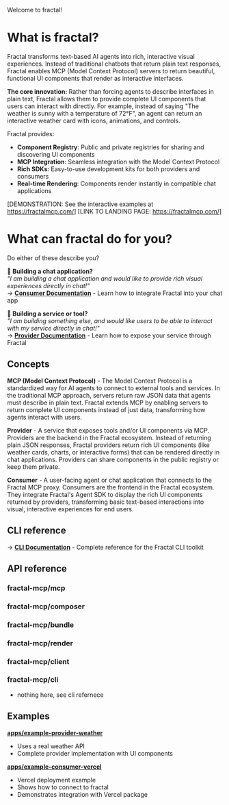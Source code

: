 Welcome to fractal! 

# What is fractal? 

Fractal transforms text-based AI agents into rich, interactive visual experiences. Instead of traditional chatbots that return plain text responses, Fractal enables MCP (Model Context Protocol) servers to return beautiful, functional UI components that render as interactive interfaces.

**The core innovation:** Rather than forcing agents to describe interfaces in plain text, Fractal allows them to provide complete UI components that users can interact with directly. For example, instead of saying "The weather is sunny with a temperature of 72°F", an agent can return an interactive weather card with icons, animations, and controls.

Fractal provides:
- **Component Registry**: Public and private registries for sharing and discovering UI components
- **MCP Integration**: Seamless integration with the Model Context Protocol
- **Rich SDKs**: Easy-to-use development kits for both providers and consumers
- **Real-time Rendering**: Components render instantly in compatible chat applications

[DEMONSTRATION: See the interactive examples at https://fractalmcp.com/]
[LINK TO LANDING PAGE: https://fractalmcp.com/]

# What can fractal do for you?

Do either of these describe you?

**🎨 Building a chat application?**  
*"I am building a chat application and would like to provide rich visual experiences directly in chat!"*  
→ [**Consumer Documentation**](./3_consumer.md) - Learn how to integrate Fractal into your chat app

**🔧 Building a service or tool?**  
*"I am building something else, and would like users to be able to interact with my service directly in chat!"*  
→ [**Provider Documentation**](./2_provider.md) - Learn how to expose your service through Fractal


## Concepts

**MCP (Model Context Protocol)** - The Model Context Protocol is a standardized way for AI agents to connect to external tools and services. In the traditional MCP approach, servers return raw JSON data that agents must describe in plain text. Fractal extends MCP by enabling servers to return complete UI components instead of just data, transforming how agents interact with users.

**Provider** - A service that exposes tools and/or UI components via MCP. Providers are the backend in the Fractal ecosystem. Instead of returning plain JSON responses, Fractal providers return rich UI components (like weather cards, charts, or interactive forms) that can be rendered directly in chat applications. Providers can share components in the public registry or keep them private.

**Consumer** - A user-facing agent or chat application that connects to the Fractal MCP proxy. Consumers are the frontend in the Fractal ecosystem. They integrate Fractal's Agent SDK to display the rich UI components returned by providers, transforming basic text-based interactions into visual, interactive experiences for end users.

## CLI reference

→ [**CLI Documentation**](./4_cli.md) - Complete reference for the Fractal CLI toolkit

## API reference 

### fractal-mcp/mcp
### fractal-mcp/composer
### fractal-mcp/bundle

### fractal-mcp/render
### fractal-mcp/client

### fractal-mcp/cli
- nothing here, see cli refernece 

## Examples

**[apps/example-provider-weather](../apps/example-provider-weather)**
- Uses a real weather API
- Complete provider implementation with UI components

**[apps/example-consumer-vercel](../apps/example-consumer-vercel)**
- Vercel deployment example
- Shows how to connect to fractal
- Demonstrates integration with Vercel package